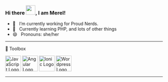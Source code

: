 ### Hi there <img src="https://raw.githubusercontent.com/MartinHeinz/MartinHeinz/master/wave.gif" width="30px">, I am Merel!

- 🏢 &nbsp; I’m currently working for Proud Nerds.
- 🌱 &nbsp; Currently learning PHP, and lots of other things
- 😄 &nbsp; Pronouns: she/her

---

🧰 Toolbox

<img src="https://mpng.subpng.com/20180820/rik/kisspng-website-development-javascript-html5-css3-cascadin-appload-comprehensive-software-and-mobile-app-de-5b7b834dcf68a2.0627599615348211978496.jpg" alt="JavaScript Logo" width="auto" height="50"/> <img src="https://cdn.worldvectorlogo.com/logos/angular-icon-1.svg" alt="Angular Logo" width="50" height="50"/> <img src="https://upload.wikimedia.org/wikipedia/commons/thumb/d/d1/Ionic_Logo.svg/1280px-Ionic_Logo.svg.png" alt="Ionic Logo" width="auto" height="50"/> <img src="https://cdn.worldvectorlogo.com/logos/wordpress-blue.svg" alt="Wordpress Logo" width="50" height="50"/> 

---


<!--
**Merel1988/merel1988** is a ✨ _special_ ✨ repository because its `README.md` (this file) appears on your GitHub profile.

Here are some ideas to get you started:

- 🔭 I’m currently working on ...
- 🌱 I’m currently learning ...
- 👯 I’m looking to collaborate on ...
- 🤔 I’m looking for help with ...
- 💬 Ask me about ...
- 📫 How to reach me: ...
- 😄 Pronouns: ...
- ⚡ Fun fact: ...
-->
